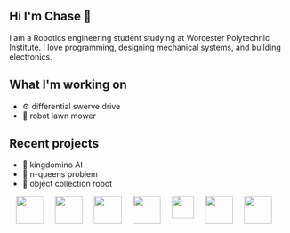 ## Hi I'm Chase 👋
I am a Robotics engineering student studying at Worcester Polytechnic Institute. I love programming, designing mechanical systems, and building electronics. 

## What I'm working on
- ⚙️ differential swerve drive
- 🏡 robot lawn mower

## Recent projects
- 🏰 kingdomino AI
- 👑 n-queens problem
- 🤖 object collection robot

<div style="display: flex; justify-content: center;">
  <img src="https://github.com/user-attachments/assets/a9524694-21ad-4da0-ae3d-afac6130efcf" width="50" style="margin-right: 20px;" />
  <img src="https://github.com/user-attachments/assets/3499ac6b-5fc2-4dda-81b9-34887cde60a2" width="50" style="margin-right: 20px;" />
  <img src="https://github.com/user-attachments/assets/501f6dcb-dcf0-457d-8fac-5ea963fdd8cc" width="50" style="margin-right: 20px;" />
  <img src="https://github.com/user-attachments/assets/66bc25d7-4183-4fd8-9c81-24625813c346" width="50" style="margin-right: 20px;" />
  <img src="https://github.com/user-attachments/assets/b3cf1511-fa77-4a06-8a4f-f273d9f8e579" width="40" style="margin-right: 20px;" />
  <img src="https://github.com/user-attachments/assets/14d277e7-a527-4738-9f54-34c8e5d2134f" width="50" style="margin-right: 20px;" />
  <img src="https://github.com/user-attachments/assets/8aff040c-a06a-440e-a9d0-db50cf0b85cb" width="50" style="margin-right: 20px;" />
</div>

